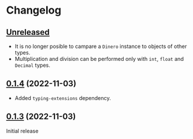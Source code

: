 # Changelog

## [Unreleased](https://github.com/wilfredinni/dinero/compare/0.1.4...master)

- It is no longer posible to campare a `Dinero` instance to objects of other types.
- Multiplication and division can be performed only with `int`, `float` and `Decimal` types.

## [0.1.4](https://github.com/wilfredinni/dinero/releases/tag/0.1.4) (2022-11-03)

- Added `typing-extensions` dependency.

## [0.1.3](https://github.com/wilfredinni/dinero/releases/tag/0.1.3) (2022-11-03)

Initial release